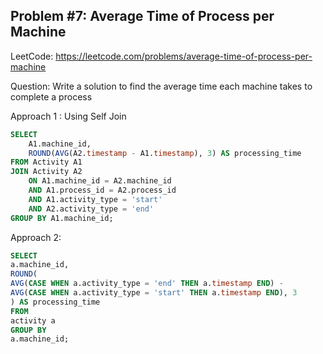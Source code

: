## Problem #7: Average Time of Process per Machine

LeetCode: https://leetcode.com/problems/average-time-of-process-per-machine

Question: Write a solution to find the average time each machine takes to complete a process

Approach 1 : Using Self Join
```sql
SELECT
    A1.machine_id,
    ROUND(AVG(A2.timestamp - A1.timestamp), 3) AS processing_time
FROM Activity A1
JOIN Activity A2
    ON A1.machine_id = A2.machine_id
    AND A1.process_id = A2.process_id
    AND A1.activity_type = 'start'
    AND A2.activity_type = 'end'
GROUP BY A1.machine_id;
```

Approach 2: 
```sql
SELECT
a.machine_id,
ROUND(
AVG(CASE WHEN a.activity_type = 'end' THEN a.timestamp END) -
AVG(CASE WHEN a.activity_type = 'start' THEN a.timestamp END), 3
) AS processing_time
FROM
activity a
GROUP BY
a.machine_id;
```